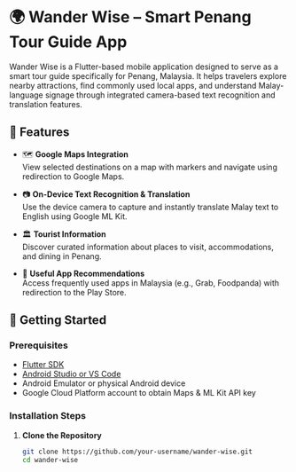 # 🌍 Wander Wise – Smart Penang Tour Guide App

Wander Wise is a Flutter-based mobile application designed to serve as a smart tour guide specifically for Penang, Malaysia. It helps travelers explore nearby attractions, find commonly used local apps, and understand Malay-language signage through integrated camera-based text recognition and translation features.

## 📱 Features

- 🗺️ **Google Maps Integration**  
  View selected destinations on a map with markers and navigate using redirection to Google Maps.

- 📷 **On-Device Text Recognition & Translation**  
  Use the device camera to capture and instantly translate Malay text to English using Google ML Kit.

- 🏛️ **Tourist Information**  
  Discover curated information about places to visit, accommodations, and dining in Penang.

- 📲 **Useful App Recommendations**  
  Access frequently used apps in Malaysia (e.g., Grab, Foodpanda) with redirection to the Play Store.

## 🚀 Getting Started

### Prerequisites
- [Flutter SDK](https://flutter.dev/docs/get-started/install)
- [Android Studio or VS Code](https://flutter.dev/docs/development/tools/overview)
- Android Emulator or physical Android device
- Google Cloud Platform account to obtain Maps & ML Kit API key

### Installation Steps

1. **Clone the Repository**
   ```bash
   git clone https://github.com/your-username/wander-wise.git
   cd wander-wise
